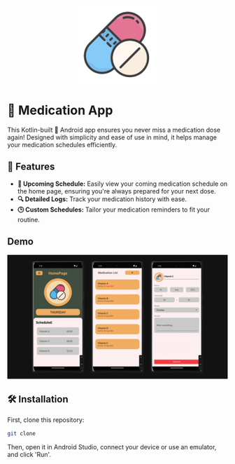 <p align="center">
  <img width="180" src="example/logo.png" alt="logo"/>
</p>

# 💊 Medication App

This Kotlin-built 📱 Android app ensures you never miss a medication dose again! Designed with simplicity and ease of use in mind, it helps manage your medication schedules efficiently.

## 🌟 Features

- **📅 Upcoming Schedule:** Easily view your coming medication schedule on the home page, ensuring you're always prepared for your next dose.
- **🔍 Detailed Logs:** Track your medication history with ease.
- **🕒 Custom Schedules:** Tailor your medication reminders to fit your routine.

## Demo

![Demo Screenshot](example/1.png)

## 🛠 Installation

First, clone this repository:

```bash
git clone 
```

Then, open it in Android Studio, connect your device or use an emulator, and click 'Run'.
